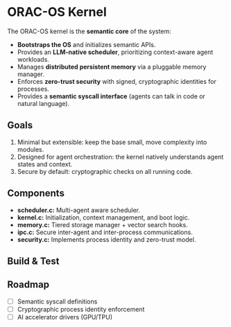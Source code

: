 # ORAC-OS Kernel

The ORAC-OS kernel is the **semantic core** of the system:
- **Bootstraps the OS** and initializes semantic APIs.
- Provides an **LLM-native scheduler**, prioritizing context-aware agent workloads.
- Manages **distributed persistent memory** via a pluggable memory manager.
- Enforces **zero-trust security** with signed, cryptographic identities for processes.
- Provides a **semantic syscall interface** (agents can talk in code or natural language).

## Goals
1. Minimal but extensible: keep the base small, move complexity into modules.
2. Designed for agent orchestration: the kernel natively understands agent states and context.
3. Secure by default: cryptographic checks on all running code.

## Components
- **scheduler.c:** Multi-agent aware scheduler.
- **kernel.c:** Initialization, context management, and boot logic.
- **memory.c:** Tiered storage manager + vector search hooks.
- **ipc.c:** Secure inter-agent and inter-process communications.
- **security.c:** Implements process identity and zero-trust model.

## Build & Test

## Roadmap
- [ ] Semantic syscall definitions
- [ ] Cryptographic process identity enforcement
- [ ] AI accelerator drivers (GPU/TPU)
